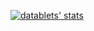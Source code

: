 [![datablets' stats](https://github-readme-stats.vercel.app/api/wakatime?username=datablets&theme=gruvbox&card_width=1600)](https://github.com/datablets/datablets)
